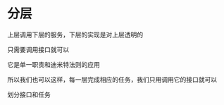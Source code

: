 # 分层

上层调用下层的服务，下层的实现是对上层透明的

只需要调用接口就可以

它是单一职责和迪米特法则的应用



所以我们也可以这样，每一层完成相应的任务，我们只用调用它的接口就可以

划分接口和任务

